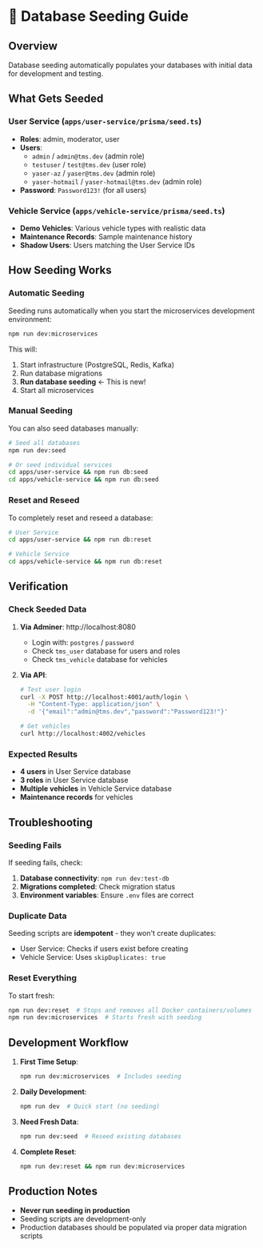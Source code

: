 # 🌱 Database Seeding Guide

## Overview
Database seeding automatically populates your databases with initial data for development and testing.

## What Gets Seeded

### User Service (`apps/user-service/prisma/seed.ts`)
- **Roles**: admin, moderator, user
- **Users**:
  - `admin` / `admin@tms.dev` (admin role)
  - `testuser` / `test@tms.dev` (user role)  
  - `yaser-az` / `yaser@tms.dev` (admin role)
  - `yaser-hotmail` / `yaser-hotmail@tms.dev` (admin role)
- **Password**: `Password123!` (for all users)

### Vehicle Service (`apps/vehicle-service/prisma/seed.ts`)
- **Demo Vehicles**: Various vehicle types with realistic data
- **Maintenance Records**: Sample maintenance history
- **Shadow Users**: Users matching the User Service IDs

## How Seeding Works

### Automatic Seeding
Seeding runs automatically when you start the microservices development environment:

```bash
npm run dev:microservices
```

This will:
1. Start infrastructure (PostgreSQL, Redis, Kafka)
2. Run database migrations
3. **Run database seeding** ← This is new!
4. Start all microservices

### Manual Seeding
You can also seed databases manually:

```bash
# Seed all databases
npm run dev:seed

# Or seed individual services
cd apps/user-service && npm run db:seed
cd apps/vehicle-service && npm run db:seed
```

### Reset and Reseed
To completely reset and reseed a database:

```bash
# User Service
cd apps/user-service && npm run db:reset

# Vehicle Service  
cd apps/vehicle-service && npm run db:reset
```

## Verification

### Check Seeded Data
1. **Via Adminer**: http://localhost:8080
   - Login with: `postgres` / `password`
   - Check `tms_user` database for users and roles
   - Check `tms_vehicle` database for vehicles

2. **Via API**:
   ```bash
   # Test user login
   curl -X POST http://localhost:4001/auth/login \
     -H "Content-Type: application/json" \
     -d '{"email":"admin@tms.dev","password":"Password123!"}'
   
   # Get vehicles
   curl http://localhost:4002/vehicles
   ```

### Expected Results
- **4 users** in User Service database
- **3 roles** in User Service database  
- **Multiple vehicles** in Vehicle Service database
- **Maintenance records** for vehicles

## Troubleshooting

### Seeding Fails
If seeding fails, check:
1. **Database connectivity**: `npm run dev:test-db`
2. **Migrations completed**: Check migration status
3. **Environment variables**: Ensure `.env` files are correct

### Duplicate Data
Seeding scripts are **idempotent** - they won't create duplicates:
- User Service: Checks if users exist before creating
- Vehicle Service: Uses `skipDuplicates: true`

### Reset Everything
To start fresh:
```bash
npm run dev:reset  # Stops and removes all Docker containers/volumes
npm run dev:microservices  # Starts fresh with seeding
```

## Development Workflow

1. **First Time Setup**:
   ```bash
   npm run dev:microservices  # Includes seeding
   ```

2. **Daily Development**:
   ```bash
   npm run dev  # Quick start (no seeding)
   ```

3. **Need Fresh Data**:
   ```bash
   npm run dev:seed  # Reseed existing databases
   ```

4. **Complete Reset**:
   ```bash
   npm run dev:reset && npm run dev:microservices
   ```

## Production Notes

- **Never run seeding in production**
- Seeding scripts are development-only
- Production databases should be populated via proper data migration scripts

